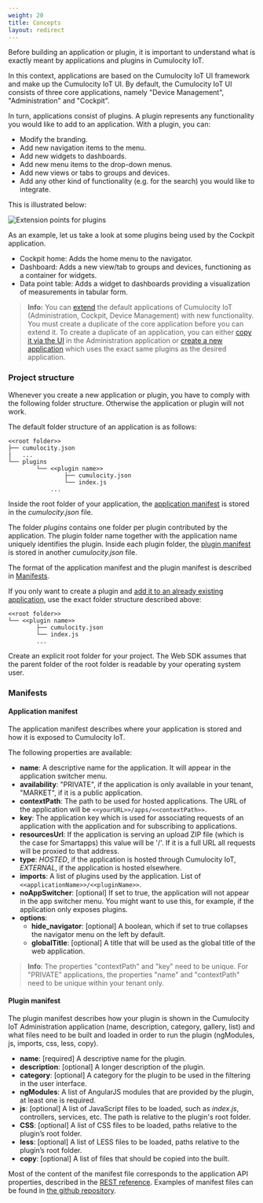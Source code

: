 ```yaml
---
weight: 20
title: Concepts
layout: redirect
---
```


Before building an application or plugin, it is important to understand what is exactly meant by applications and plugins in Cumulocity IoT.

In this context, applications are based on the Cumulocity IoT UI framework and make up the Cumulocity IoT UI. By default, the Cumulocity IoT UI consists of three core applications, namely "Device Management", "Administration" and "Cockpit".

In turn, applications consist of plugins. A plugin represents any functionality you would like to add to an application. With a plugin, you can:

* Modify the branding.
* Add new navigation items to the menu.
* Add new widgets to dashboards.
* Add new menu items to the drop-down menus.
* Add new views or tabs to groups and devices.
* Add any other kind of functionality (e.g. for the search) you would like to integrate.

This is illustrated below:

![Extension points for plugins](/images/web-sdk/extensionpoints.png)

As an example, let us take a look at some plugins being used by the Cockpit application.

* Cockpit home: Adds the home menu to the navigator.
* Dashboard: Adds a new view/tab to groups and devices, functioning as a container for widgets.
* Data point table: Adds a widget to dashboards providing a visualization of measurements in tabular form.

> **Info:** You can [extend](#target) the default applications of Cumulocity IoT (Administration, Cockpit, Device Management) with new functionality. You must create a duplicate of the core application before you can extend it. To create a duplicate of an application, you can either [copy it via the UI](/users-guide/administration#clone-application) in the Administration application or [create a new application](/web/tab-plugin#dependencies) which uses the exact same plugins as the desired application.

### Project structure

Whenever you create a new application or plugin, you have to comply with the following folder structure. Otherwise the application or plugin will not work.

The default folder structure of an application is as follows:

```console
<<root folder>>
├── cumulocity.json
|	...
└── plugins
		└── <<plugin name>>
				├── cumulocity.json
				└── index.js
			...
```

Inside the root folder of your application, the [application manifest](#application-manifest) is stored in the *cumulocity.json* file.

The folder *plugins* contains one folder per plugin contributed by the application. The plugin folder name together with the application name uniquely identifies the plugin. Inside each plugin folder, the [plugin manifest](#plugin-manifest) is stored in another *cumulocity.json* file.

The format of the application manifest and the plugin manifest is described in [Manifests](#manifests).

If you only want to create a plugin and [add it to an already existing application](/users-guide/administration#add-remove-plugin), use the exact folder structure described above:

```console
<<root folder>>
└── <<plugin name>>
		├── cumulocity.json
		└── index.js
		...
```

Create an explicit root folder for your project. The Web SDK assumes that the parent folder of the root folder is readable by your operating system user.

### <a name="manifests"></a>Manifests

#### <a name="application-manifest"></a>Application manifest

The application manifest describes where your application is stored and how it is exposed to Cumulocity IoT.

The following properties are available:

* **name**: A descriptive name for the application. It will appear in the application switcher menu.
* **availability**: "PRIVATE", if the application is only available in your tenant, "MARKET", if it is a public application.
* **contextPath**: The path to be used for hosted applications. The URL of the application will be `<<yourURL>>/apps/<<contextPath>>`.
* **key**: The application key which is used for associating requests of an application with the application and for subscribing to applications.
* **resourcesUrl**: If the application is serving an upload ZIP file (which is the case for Smartapps) this value will be '/'. If it is a full URL all requests will be proxied to that address.
* **type**: *HOSTED*, if the application is hosted through Cumulocity IoT, *EXTERNAL*, if the application is hosted elsewhere.
* **imports**: A list of plugins used by the application. List of `<<applicationName>>/<<pluginName>>`.
* **noAppSwitcher**: [optional] If set to true, the application will not appear in the app switcher menu. You might want to use this, for example, if the application only exposes plugins.
* **options**:
	* **hide_navigator**: [optional] A boolean, which if set to true collapses the navigator menu on the left by default.
	* **globalTitle**: [optional] A title that will be used as the global title of the web application.

> **Info**: The properties "contextPath" and "key" need to be unique. For "PRIVATE" applications, the properties "name" and "contextPath" need to be unique within your tenant only.

#### <a name="plugin-manifest"></a>Plugin manifest

The plugin manifest describes how your plugin is shown in the Cumulocity IoT Administration application (name, description, category, gallery, list) and what files need to be built and loaded in order to run the plugin (ngModules, js, imports, css, less, copy).

* **name**: [required] A descriptive name for the plugin.
* **description**: [optional] A longer description of the plugin.
* **category**: [optional] A category for the plugin to be used in the filtering in the user interface.
* **ngModules**: A list of AngularJS modules that are provided by the plugin, at least one is required.
* **js**: [optional] A list of JavaScript files to be loaded, such as *index.js*, controllers, services, etc. The path is relative to the plugin's root folder.
* **CSS**: [optional] A list of CSS files to be loaded, paths relative to the plugin’s root folder.
* **less**: [optional] A list of LESS files to be loaded, paths relative to the plugin’s root folder.
* **copy**: [optional] A list of files that should be copied into the built.

Most of the content of the manifest file corresponds to the application API properties, described in the [REST reference](/reference/applications). Examples of manifest files can be found in [the github repository](https://github.com/SoftwareAG/cumulocity-ui-plugin-examples).

